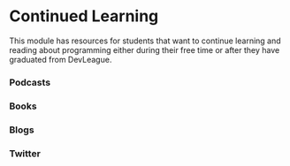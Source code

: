 # Continued Learning

This module has resources for students that want to continue learning and reading about programming either during their free time or after they have graduated from DevLeague.

### Podcasts

### Books

### Blogs

### Twitter